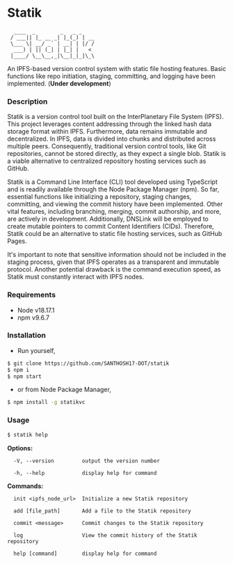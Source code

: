 # Statik

```
  ____  _        _   _ _    
 / ___|| |_ __ _| |_(_) | __
 \___ \| __/ _` | __| | |/ /
  ___) | || (_| | |_| |   < 
 |____/ \__\__,_|\__|_|_|\_\

 ```
An IPFS-based version control system with static file hosting features. Basic functions like repo initiation, staging, committing, and logging have been implemented. (**Under development**)
### Description 
Statik is a version control tool built on the InterPlanetary File System (IPFS). This project leverages content addressing through the linked hash data storage format within IPFS. Furthermore, data remains immutable and decentralized. In IPFS, data is divided into chunks and distributed across multiple peers. Consequently, traditional version control tools, like Git repositories, cannot be stored directly, as they expect a single blob. Statik is a viable alternative to centralized repository hosting services such as GitHub.

Statik is a Command Line Interface (CLI) tool developed using TypeScript and is readily available through the Node Package Manager (npm). So far, essential functions like initializing a repository, staging changes, committing, and viewing the commit history have been implemented. Other vital features, including branching, merging, commit authorship, and more, are actively in development. Additionally, DNSLink will be employed to create mutable pointers to commit Content Identifiers (CIDs). Therefore, Statik could be an alternative to static file hosting services, such as GitHub Pages.

It's important to note that sensitive information should not be included in the staging process, given that IPFS operates as a transparent and immutable protocol. Another potential drawback is the command execution speed, as Statik must constantly interact with IPFS nodes.

### Requirements
- Node v18.17.1
- npm v9.6.7

### Installation
- Run yourself,
```bash
$ git clone https://github.com/SANTHOSH17-DOT/statik
$ npm i
$ npm start
```
- or from Node Package Manager,
```bash
$ npm install -g statikvc
```

### Usage
```bash
$ statik help
```
**Options:**
```
  -V, --version         output the version number

  -h, --help            display help for command
```
**Commands:**
```
  init <ipfs_node_url>  Initialize a new Statik repository

  add [file_path]       Add a file to the Statik repository

  commit <message>      Commit changes to the Statik repository

  log                   View the commit history of the Statik repository

  help [command]        display help for command
```
